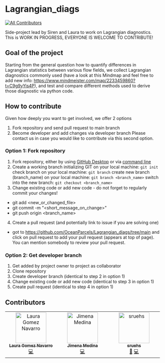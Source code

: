 # Lagrangian_diags
<!-- ALL-CONTRIBUTORS-BADGE:START - Do not remove or modify this section -->
[![All Contributors](https://img.shields.io/badge/all_contributors-3-orange.svg?style=flat-square)](#contributors-)
<!-- ALL-CONTRIBUTORS-BADGE:END -->

Side-project lead by Siren and Laura to work on Lagrangian diagnostics.
This is WORK IN PROGRESS, EVERYONE IS WELCOME TO CONTRIBUTE! 

## Goal of the project
Starting from the general question how to quantify differences in Lagrangian statistics between 
various flow fields, we collect Lagrangian diagnostics commonly used (have a look at this Mindmap and feel free to add 
new info: https://www.mindmeister.com/map/2233459860?t=C9g9yYis4P), and test and compare different methods used to derive 
those diagnostic via python code.

## How to contribute
Given how deeply you want to get involved, we offer 2 options
1. Fork repository and send pull request to main branch
2. Become developer and add changes via developer branch
Please contact us in case you would like to contribute via this second option.

### Option 1: Fork repository
1. Fork repository, either by using [GitHub Desktop](https://docs.github.com/en/desktop/contributing-and-collaborating-using-github-desktop/adding-and-cloning-repositories/cloning-and-forking-repositories-from-github-desktop) or via [command line](https://docs.github.com/en/get-started/quickstart/fork-a-repo#fork-an-example-repository)
2. Create a working branch
initializing GIT on your local machine:
```git init```
check branch on your local machine:
```git branch```
create new branch (branch_name) on your local machine:
```git branch <branch_name>```
switch into the new branch:
```git checkout <branch_name>```
4. Change existing code or add new code - do not forget to regularly commit your changes!
* git add <new_or_changed_file>
* git commit -m "<short_message_on_change>"
* git push origin <branch_name> 
4. Create a pull request (and potentially link to issue if you are solving one)
* got to https://github.com/OceanParcels/Lagrangian_diags/tree/main and click on pull request to add your pull request (appears at top of page).  You can mention somebody to review your pull request.
  
### Option 2: Get developer branch
1. Get added by project owner to project as collaborator
2. Clone repository
3. Create developer branch (identical to step 2 in option 1)
4. Change existing code or add new code (identical to step 3 in option 1)
5. Create pull request (identical to step 4 in option 1)


## Contributors

<!-- ALL-CONTRIBUTORS-LIST:START - Do not remove or modify this section -->
<!-- prettier-ignore-start -->
<!-- markdownlint-disable -->
<table>
  <tbody>
    <tr>
      <td align="center" valign="top" width="14.28%"><a href="https://github.com/LauraGomezNavarro"><img src="https://avatars.githubusercontent.com/u/20359692?v=4?s=100" width="100px;" alt="Laura Gomez Navarro"/><br /><sub><b>Laura Gomez Navarro</b></sub></a><br /><a href="https://github.com/OceanParcels/Lagrangian_diags/commits?author=LauraGomezNavarro" title="Code">💻</a></td>
      <td align="center" valign="top" width="14.28%"><a href="https://github.com/jimena-medinarubio"><img src="https://avatars.githubusercontent.com/u/101462540?v=4?s=100" width="100px;" alt="Jimena Medina"/><br /><sub><b>Jimena Medina</b></sub></a><br /><a href="https://github.com/OceanParcels/Lagrangian_diags/commits?author=jimena-medinarubio" title="Code">💻</a></td>
      <td align="center" valign="top" width="14.28%"><a href="https://github.com/sruehs"><img src="https://avatars.githubusercontent.com/u/33282992?v=4?s=100" width="100px;" alt="sruehs"/><br /><sub><b>sruehs</b></sub></a><br /><a href="#ideas-sruehs" title="Ideas, Planning, & Feedback">🤔</a> <a href="https://github.com/OceanParcels/Lagrangian_diags/commits?author=sruehs" title="Code">💻</a></td>
    </tr>
  </tbody>
</table>

<!-- markdownlint-restore -->
<!-- prettier-ignore-end -->

<!-- ALL-CONTRIBUTORS-LIST:END -->
<!-- prettier-ignore-start -->
<!-- markdownlint-disable -->

<!-- markdownlint-restore -->
<!-- prettier-ignore-end -->

<!-- ALL-CONTRIBUTORS-LIST:END -->
